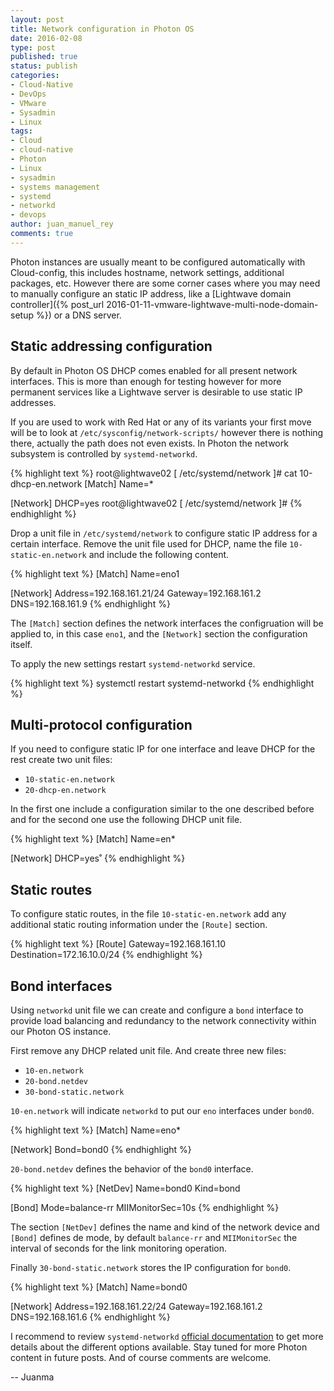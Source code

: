 ```yaml
---
layout: post
title: Network configuration in Photon OS
date: 2016-02-08
type: post
published: true
status: publish
categories:
- Cloud-Native
- DevOps
- VMware
- Sysadmin
- Linux
tags:
- Cloud
- cloud-native
- Photon
- Linux
- sysadmin
- systems management
- systemd
- networkd
- devops
author: juan_manuel_rey
comments: true
---
```


Photon instances are usually meant to be configured automatically with Cloud-config, this includes hostname, network settings, additional packages, etc. However there are some corner cases where you may need to manually configure an static IP address, like a [Lightwave domain controller]({% post_url 2016-01-11-vmware-lightwave-multi-node-domain-setup %}) or a DNS server.

## Static addressing configuration

By default in Photon OS DHCP comes enabled for all present network interfaces. This is more than enough for testing however for more permanent services like a Lightwave server is desirable to use static IP addresses.

If you are used to work with Red Hat or any of its variants your first move will be to look at `/etc/sysconfig/network-scripts/` however there is nothing there, actually the path does not even exists. In Photon the network subsystem is controlled by `systemd-networkd`.

{% highlight text %}
root@lightwave02 [ /etc/systemd/network ]# cat 10-dhcp-en.network
[Match]
Name=*

[Network]
DHCP=yes
root@lightwave02 [ /etc/systemd/network ]#
{% endhighlight %}

Drop a unit file in `/etc/systemd/network` to configure static IP address for a certain interface. Remove the unit file used for DHCP, name the file `10-static-en.network` and include the following content.

{% highlight text %}
[Match]
Name=eno1

[Network]
Address=192.168.161.21/24
Gateway=192.168.161.2
DNS=192.168.161.9
{% endhighlight %}

The `[Match]` section defines the network interfaces the configruation will be applied to, in this case `eno1`, and the `[Network]` section the configuration itself.

To apply the new settings restart `systemd-networkd` service.

{% highlight text %}
systemctl restart systemd-networkd
{% endhighlight %}

## Multi-protocol configuration

If you need to configure static IP for one interface and leave DHCP for the rest create two unit files:

- `10-static-en.network`
- `20-dhcp-en.network`

In the first one include a configuration similar to the one described before and for the second one use the following DHCP unit file.

{% highlight text %}
[Match]
Name=en*

[Network]
DHCP=yes˚
{% endhighlight %}

## Static routes

To configure static routes, in the file `10-static-en.network` add any additional static routing information under the `[Route]` section.

{% highlight text %}
[Route]
Gateway=192.168.161.10
Destination=172.16.10.0/24
{% endhighlight %}

## Bond interfaces

Using `networkd` unit file we can create and configure a `bond` interface to provide load balancing and redundancy to the network connectivity within our Photon OS instance.

First remove any DHCP related unit file. And create three new files:

- `10-en.network`
- `20-bond.netdev`
- `30-bond-static.network`

`10-en.network` will indicate `networkd` to put our `eno` interfaces under `bond0`.

{% highlight text %}
[Match]
Name=eno*

[Network]
Bond=bond0
{% endhighlight %}

`20-bond.netdev` defines the behavior of the `bond0` interface.

{% highlight text %}
[NetDev]
Name=bond0
Kind=bond

[Bond]
Mode=balance-rr
MIIMonitorSec=10s
{% endhighlight %}

The section `[NetDev]` defines the name and kind of the network device and `[Bond]` defines de mode, by default `balance-rr` and `MIIMonitorSec` the interval of seconds for the link monitoring operation.

Finally `30-bond-static.network` stores the IP configuration for `bond0`.

{% highlight text %}
[Match]
Name=bond0

[Network]
Address=192.168.161.22/24
Gateway=192.168.161.2
DNS=192.168.161.6
{% endhighlight %}

I recommend to review `systemd-networkd` [official documentation](https://www.freedesktop.org/software/systemd/man/systemd-networkd.service.html) to get more details about the different options available. Stay tuned for more Photon content in future posts. And of course comments are welcome.

-- Juanma
